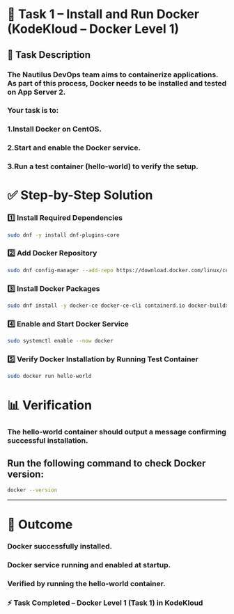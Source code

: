 # 🐳 Task 1 – Install and Run Docker (KodeKloud – Docker Level 1)
## 📌 Task Description

### The Nautilus DevOps team aims to containerize applications. As part of this process, Docker needs to be installed and tested on App Server 2.

### Your task is to:

### 1.Install Docker on CentOS.

### 2.Start and enable the Docker service.

### 3.Run a test container (hello-world) to verify the setup.

# ✅ Step-by-Step Solution

### 1️⃣ Install Required Dependencies
```bash
sudo dnf -y install dnf-plugins-core
```

### 2️⃣ Add Docker Repository
```bash
sudo dnf config-manager --add-repo https://download.docker.com/linux/centos/docker-ce.repo
```
### 3️⃣ Install Docker Packages
```bash
sudo dnf install -y docker-ce docker-ce-cli containerd.io docker-buildx-plugin docker-compose-plugin
```
### 4️⃣ Enable and Start Docker Service
```bash
sudo systemctl enable --now docker
```
### 5️⃣ Verify Docker Installation by Running Test Container
```bash
sudo docker run hello-world
```
# 📊 Verification

### The hello-world container should output a message confirming successful installation.

## Run the following command to check Docker version:
```bash
docker --version
```
---
# 🎯 Outcome

### Docker successfully installed.

### Docker service running and enabled at startup.

### Verified by running the hello-world container.

### ⚡ Task Completed – Docker Level 1 (Task 1) in KodeKloud
